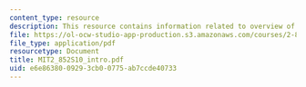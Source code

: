 ```yaml
---
content_type: resource
description: This resource contains information related to overview of system analysis.
file: https://ol-ocw-studio-app-production.s3.amazonaws.com/courses/2-852-manufacturing-systems-analysis-spring-2010/e6e8638009293cb00775ab7ccde40733_MIT2_852S10_intro.pdf
file_type: application/pdf
resourcetype: Document
title: MIT2_852S10_intro.pdf
uid: e6e86380-0929-3cb0-0775-ab7ccde40733
---
```

